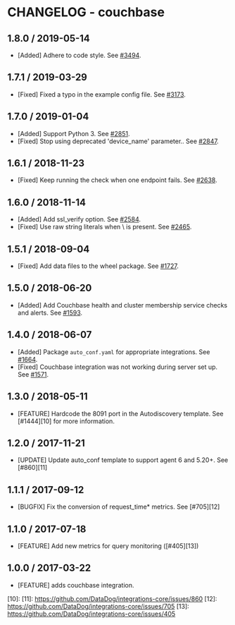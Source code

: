 # CHANGELOG - couchbase

## 1.8.0 / 2019-05-14

* [Added] Adhere to code style. See [#3494](https://github.com/DataDog/integrations-core/pull/3494).

## 1.7.1 / 2019-03-29

* [Fixed] Fixed a typo in the example config file. See [#3173](https://github.com/DataDog/integrations-core/pull/3173).

## 1.7.0 / 2019-01-04

* [Added] Support Python 3. See [#2851][1].
* [Fixed] Stop using deprecated 'device_name' parameter.. See [#2847][2].

## 1.6.1 / 2018-11-23

* [Fixed] Keep running the check when one endpoint fails. See [#2638][3].

## 1.6.0 / 2018-11-14

* [Added] Add ssl_verify option. See [#2584][4].
* [Fixed] Use raw string literals when \ is present. See [#2465][5].

## 1.5.1 / 2018-09-04

* [Fixed] Add data files to the wheel package. See [#1727][6].

## 1.5.0 / 2018-06-20

* [Added] Add Couchbase health and cluster membership service checks and alerts. See [#1593][7].

## 1.4.0 / 2018-06-07

* [Added] Package `auto_conf.yaml` for appropriate integrations. See [#1664][8].
* [Fixed] Couchbase integration was not working during server set up. See [#1571][9].

## 1.3.0 / 2018-05-11

* [FEATURE] Hardcode the 8091 port in the Autodiscovery template. See [#1444][10] for more information.

## 1.2.0 / 2017-11-21

* [UPDATE] Update auto_conf template to support agent 6 and 5.20+. See [#860][11]

## 1.1.1 / 2017-09-12

* [BUGFIX] Fix the conversion of request_time* metrics. See [#705][12]

## 1.1.0 / 2017-07-18

* [FEATURE] Add new metrics for query monitoring ([#405][13])

## 1.0.0 / 2017-03-22

* [FEATURE] adds couchbase integration.

<!--- The following link definition list is generated by PimpMyChangelog --->
[1]: https://github.com/DataDog/integrations-core/pull/2851
[2]: https://github.com/DataDog/integrations-core/pull/2847
[3]: https://github.com/DataDog/integrations-core/pull/2638
[4]: https://github.com/DataDog/integrations-core/pull/2584
[5]: https://github.com/DataDog/integrations-core/pull/2465
[6]: https://github.com/DataDog/integrations-core/pull/1727
[7]: https://github.com/DataDog/integrations-core/pull/1593
[8]: https://github.com/DataDog/integrations-core/pull/1664
[9]: https://github.com/DataDog/integrations-core/pull/1571
[10]: 
[11]: https://github.com/DataDog/integrations-core/issues/860
[12]: https://github.com/DataDog/integrations-core/issues/705
[13]: https://github.com/DataDog/integrations-core/issues/405
